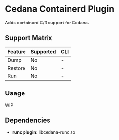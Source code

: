 # Cedana Containerd Plugin

Adds containerd C/R support for Cedana.

## Support Matrix

| Feature | Supported | CLI |
| ------- | --------- | --- |
| Dump    | No        | -   |
| Restore | No        | -   |
| Run     | No        | -   |

## Usage

WIP

## Dependencies

- **runc plugin**: libcedana-runc.so
